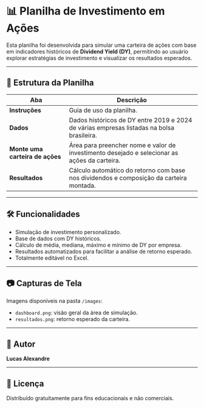 # 📊 Planilha de Investimento em Ações

Esta planilha foi desenvolvida para simular uma carteira de ações com base em indicadores históricos de **Dividend Yield (DY)**, permitindo ao usuário explorar estratégias de investimento e visualizar os resultados esperados.

---

## 📁 Estrutura da Planilha

| Aba | Descrição |
|-----|-----------|
| **Instruções** | Guia de uso da planilha. |
| **Dados** | Dados históricos de DY entre 2019 e 2024 de várias empresas listadas na bolsa brasileira. |
| **Monte uma carteira de ações** | Área para preencher nome e valor de investimento desejado e selecionar as ações da carteira. |
| **Resultados** | Cálculo automático do retorno com base nos dividendos e composição da carteira montada. |

---

## 🛠️ Funcionalidades

- Simulação de investimento personalizado.
- Base de dados com DY históricos.
- Cálculo de média, mediana, máximo e mínimo de DY por empresa.
- Resultados automatizados para facilitar a análise de retorno esperado.
- Totalmente editável no Excel.

---

## 📷 Capturas de Tela

Imagens disponíveis na pasta `/images`:

- `dashboard.png`: visão geral da área de simulação.
- `resultados.png`: retorno esperado da carteira.

---

## 👤 Autor

**Lucas Alexandre**

---

## 📝 Licença

Distribuído gratuitamente para fins educacionais e não comerciais.
